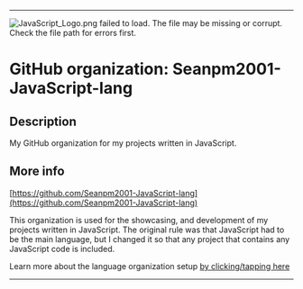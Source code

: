 
***

![JavaScript_Logo.png failed to load. The file may be missing or corrupt. Check the file path for errors first.](/AdditionalInfo/1/Seanpm2001-JavaScript-lang/JavaScript_Logo.png)

# GitHub organization: Seanpm2001-JavaScript-lang

## Description

My GitHub organization for my projects written in JavaScript.

## More info

[https://github.com/Seanpm2001-JavaScript-lang](https://github.com/Seanpm2001-JavaScript-lang)

This organization is used for the showcasing, and development of my projects written in JavaScript. The original rule was that JavaScript had to be the main language, but I changed it so that any project that contains any JavaScript code is included.

Learn more about the language organization setup [by clicking/tapping here](/AdditionalInfo/LanguageOrgs/README.md)

***

